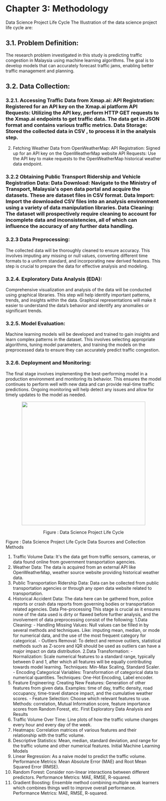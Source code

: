 # Chapter 3: Methodology 

Data Science Project Life Cycle 
The Illustration of the data science project life cycle are: 

## 3.1. Problem Definition: 

The research problem investigated in this study is predicting traffic congestion in Malaysia using machine learning algorithms. The goal is to develop models that can accurately forecast traffic jams, enabling better traffic management and planning.

## 3.2. Data Collection: 

### 3.2.1. Accessing Traffic Data from Xmap.ai: API Registration: Registered for an API key on the Xmap.ai platform API Requests: Utilizing the API key, perform HTTP GET requests to the Xmap.ai endpoints to get traffic data. The data get in JSON format and contains various traffic metrics. Data Storage: Stored the collected data in CSV , to process it in the analysis step. 
2. Fetching Weather Data from OpenWeatherMap: API Registration: Signed up for an API key on the OpenWeatherMap website API Requests: Use the API key to make requests to the OpenWeatherMap historical weather data endpoint. 

### 3.2.2 Obtaining Public Transport Ridership and Vehicle Registration Data: Data Download: Navigate to the Ministry of Transport, Malaysia's open data portal and acquire the datasets. These are dataset files in CSV format. Data Import: Import the downloaded CSV files into an analysis environment using a variety of data manipulation libraries. Data Cleaning: The dataset will prospectively require cleaning to account for incomplete data and inconsistencies, all of which can influence the accuracy of any further data handling.

### 3.2.3 Data Preprocessing: 

The collected data will be thoroughly cleaned to ensure accuracy. This involves imputing any missing or null values, converting different time formats to a uniform standard, and incorporating new derived features. This step is crucial to prepare the data for effective analysis and modeling.

### 3.2.4. Exploratory Data Analysis (EDA):
Comprehensive visualization and analysis of the data will be conducted using graphical libraries. This step will help identify important patterns, trends, and insights within the data. Graphical representations will make it easier to understand the data’s behavior and identify any anomalies or significant trends.

### 3.2.5. Model Evaluation: 
Machine learning models will be developed and trained to gain insights and learn complex patterns in the dataset. This involves selecting appropriate algorithms, tuning model parameters, and training the models on the preprocessed data to ensure they can accurately predict traffic congestion.

### 3.2.6. Deployment and Monitoring: 
The final stage involves implementing the best-performing model in a production environment and monitoring its behavior. This ensures the model continues to perform well with new data and can provide real-time traffic predictions. Ongoing monitoring will help detect any issues and allow for timely updates to the model as needed.

 <p align="center">
<img src="https://github.com/drshahizan/research-design/blob/main/proposal/LURUIQI7/Chapter5/1.png?raw=true"  height="400" />
</p>

<p align="center">
Figure : Data Science Project Life Cycle
</p>

Figure : Data Science Project Life Cycle
Data Sources and Collection Methods 
1. Traffic Volume Data: It's the data get from traffic sensors, cameras, or data found online from government transportation agencies. 
2. Weather Data: The data is acquired from an external API like OpenWeatherMap, weather source website providing historical weather data. 
3. Public Transportation Ridership Data: Data can be collected from public transportation agencies or through any open data website related to transportation. 
4. Historical Accident Data: The data here can be gathered from, police reports or crash data reports from governing bodies or transportation related agencies. 
Data Pre-processing 
This stage is crucial as it ensures none of the data used is dirty or flawed before further analysis, and the involvement of data preprocessing consist of the following: 
1.Data Cleaning: - Handling Missing Values: Null values can be filled in by several methods and techniques. Like: imputing mean, median, or mode for numerical data, and the use of the most frequent category for categorical. - Outliers Removal: To detect and remove outliers, statistical methods such as Z-score and IQR should be used as outliers can have a major impact on data distribution. 
2.Data Transformation: - Normalization: Scale numerical features to a standard range, typically between 0 and 1, after which all features will be equally contributing towards model learning. Techniques: Min-Max Scaling, Standard Scaler. - Encoding Categorical Variables: Transformation of categorical data to numerical quantities. Techniques: One-Hot Encoding, Label encoder. 
3. Feature Engineering: Creating New Features: Generation of other features from given data. Examples: time of day, traffic density, road occupancy, time-travel distance impact, and the cumulative weather scores. - Feature Selection: Choose which relevant features to use. Methods: correlation, Mutual Information score, feature importance scores from Random Forest, etc. 
First Exploratory Data Analysis and Results 
1. Traffic Volume Over Time: Line plots of how the traffic volume changes every hour and every day of the week. 
2. Heatmaps: Correlation matrices of various features and their relationship with the traffic volume. 
3. Descriptive Statistics: Mean, median, standard deviation, and range for the traffic volume and other numerical features. 
Initial Machine Learning Models 
1. Linear Regression: As a naive model to predict the traffic volume. Performance Metrics: Mean Absolute Error (MAE) and Root Mean Squared Error (RMSE). 
2. Random Forest: Consider non-linear interactions between different predictors. Performance Metrics: MAE, RMSE, R-squared. 
3. Gradient Boosting: Ensemble method combining multiple weak learners which combines things well to improve overall performance. Performance Metrics: MAE, RMSE, R-squared.

